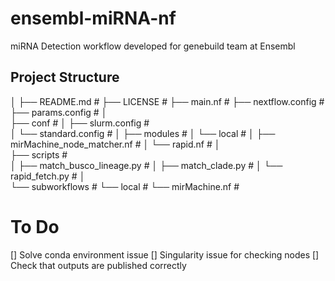 # ensembl-miRNA-nf
miRNA Detection workflow developed for genebuild team at Ensembl


## Project Structure
│
├── README.md                                       #
├── LICENSE                                         #
├── main.nf                                         #
├── nextflow.config                                 #
├── params.config                                   #
│                                                   
├── conf                                            #
│   ├── slurm.config                                #    
│   └── standard.config                             #
│
├── modules                                         #
│   └── local                                       #
│       ├── mirMachine_node_matcher.nf              #
│       └── rapid.nf                                #
│                                                   
├── scripts                                         #        
│   ├── match_busco_lineage.py                      #
│   ├── match_clade.py                              #
│   └── rapid_fetch.py                              #
│                                                   
└── subworkflows                                    #
    └── local                                       #
        └── mirMachine.nf                           #

# To Do
[] Solve conda environment issue
[] Singularity issue for checking nodes
[] Check that outputs are published correctly